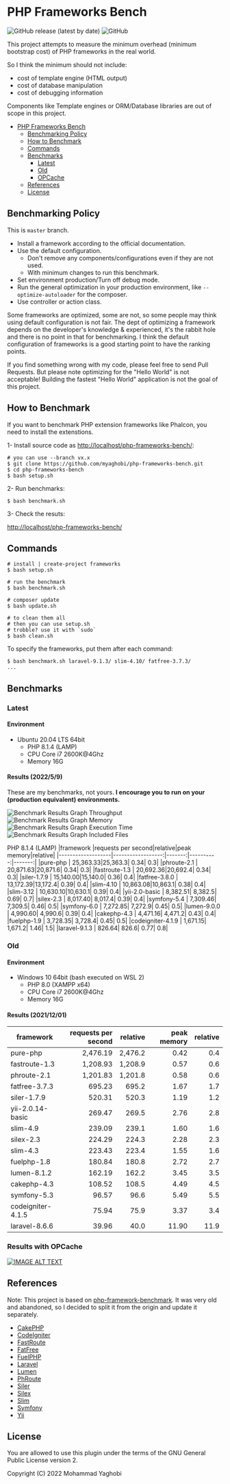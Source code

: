 # PHP Frameworks Bench
![GitHub release (latest by date)](https://img.shields.io/github/v/release/myaghobi/PHP-Frameworks-Bench?color=purpol) ![GitHub](https://img.shields.io/github/license/myaghobi/PHP-Frameworks-Bench?color=green)

This project attempts to measure the minimum overhead (minimum bootstrap cost) of PHP frameworks in the real world.

So I think the minimum should not include:

* cost of template engine (HTML output)
* cost of database manipulation
* cost of debugging information

Components like Template engines or ORM/Database libraries are out of scope in this project.


- [PHP Frameworks Bench](#php-frameworks-bench)
  - [Benchmarking Policy](#benchmarking-policy)
  - [How to Benchmark](#how-to-benchmark)
  - [Commands](#commands)
  - [Benchmarks](#benchmarks)
    - [Latest](#latest)
    - [Old](#old)
    - [OPCache](#results-with-opcache)
  - [References](#references)
  - [License](#license)



## Benchmarking Policy

This is `master` branch.

* Install a framework according to the official documentation.
* Use the default configuration.
  * Don't remove any components/configurations even if they are not used.
  * With minimum changes to run this benchmark.
* Set environment production/Turn off debug mode.
* Run the general optimization in your production environment, like `--optimize-autoloader` for the composer.
* Use controller or action class.

Some frameworks are optimized, some are not, so some people may think using default configuration is not fair. The dept of optimizing a framework depends on the developer's knowledge & experienced, it's the rabbit hole and there is no point in that for benchmarking. I think the default configuration of frameworks is a good starting point to have the ranking points.

If you find something wrong with my code, please feel free to send Pull Requests. But please note optimizing for the "Hello World" is not acceptable! Building the fastest "Hello World" application is not the goal of this project.


## How to Benchmark

If you want to benchmark PHP extension frameworks like Phalcon, you need to install the extenstions.

1- Install source code as <http://localhost/php-frameworks-bench/>:

```
# you can use --branch vx.x
$ git clone https://github.com/myaghobi/php-frameworks-bench.git
$ cd php-frameworks-bench
$ bash setup.sh
```

2- Run benchmarks:

```
$ bash benchmark.sh
```

3- Check the resuts:

<http://localhost/php-frameworks-bench/>

## Commands

```
# install | create-project frameworks
$ bash setup.sh

# run the benchmark
$ bash benchmark.sh

# composer update
$ bash update.sh

# to clean them all
# then you can use setup.sh 
# trobble? use it with `sudo`
$ bash clean.sh
```

To specify the frameworks, put them after each command:

```
$ bash benchmark.sh laravel-9.1.3/ slim-4.10/ fatfree-3.7.3/
...
```


## Benchmarks

### Latest

#### Environment

* Ubuntu 20.04 LTS 64bit
  * PHP 8.1.4 (LAMP)
  * CPU Core i7 2600K@4Ghz
  * Memory 16G 


#### Results (2022/5/9)

These are my benchmarks, not yours. **I encourage you to run on your (production equivalent) environments.**

![Benchmark Results Graph Throughput](screenshots/php-frameworks-bench-throughput.png)
![Benchmark Results Graph Memory](screenshots/php-frameworks-bench-memory.png)
![Benchmark Results Graph Execution Time](screenshots/php-frameworks-bench-exectime.png)
![Benchmark Results Graph Included Files](screenshots/php-frameworks-bench-includedfiles.png)

PHP 8.1.4 (LAMP)
|framework          |requests per second|relative|peak memory|relative|
|-------------------|------------------:|-------:|----------:|-------:|
|pure-php           |          25,363.33|25,363.3|       0.34|     0.3|
|phroute-2.1        |          20,871.63|20,871.6|       0.34|     0.3|
|fastroute-1.3      |          20,692.36|20,692.4|       0.34|     0.3|
|siler-1.7.9        |          15,140.00|15,140.0|       0.36|     0.4|
|fatfree-3.8.0      |          13,172.39|13,172.4|       0.39|     0.4|
|slim-4.10          |          10,863.08|10,863.1|       0.38|     0.4|
|slim-3.12          |          10,630.10|10,630.1|       0.39|     0.4|
|yii-2.0-basic      |           8,382.51| 8,382.5|       0.69|     0.7|
|silex-2.3          |           8,017.40| 8,017.4|       0.39|     0.4|
|symfony-5.4        |           7,309.46| 7,309.5|       0.46|     0.5|
|symfony-6.0        |           7,272.85| 7,272.9|       0.45|     0.5|
|lumen-9.0.0        |           4,990.60| 4,990.6|       0.39|     0.4|
|cakephp-4.3        |           4,471.16| 4,471.2|       0.43|     0.4|
|fuelphp-1.9        |           3,728.35| 3,728.4|       0.45|     0.5|
|codeigniter-4.1.9  |           1,671.15| 1,671.2|       1.46|     1.5|
|laravel-9.1.3      |             826.64|   826.6|       0.77|     0.8|


### Old

#### Environment

* Windows 10 64bit (bash executed on WSL 2)
  * PHP 8.0 (XAMPP x64)
  * CPU Core i7 2600K@4Ghz
  * Memory 16G 


#### Results (2021/12/01)

|framework          |requests per second|relative|peak memory|relative|
|-------------------|------------------:|-------:|----------:|-------:|
|pure-php           |           2,476.19| 2,476.2|       0.42|     0.4|
|fastroute-1.3      |           1,208.93| 1,208.9|       0.57|     0.6|
|phroute-2.1        |           1,201.83| 1,201.8|       0.58|     0.6|
|fatfree-3.7.3      |             695.23|   695.2|       1.67|     1.7|
|siler-1.7.9        |             520.31|   520.3|       1.19|     1.2|
|yii-2.0.14-basic   |             269.47|   269.5|       2.76|     2.8|
|slim-4.9           |             239.09|   239.1|       1.60|     1.6|
|silex-2.3          |             224.29|   224.3|       2.28|     2.3|
|slim-4.3           |             223.43|   223.4|       1.55|     1.6|
|fuelphp-1.8        |             180.84|   180.8|       2.72|     2.7|
|lumen-8.1.2        |             162.19|   162.2|       3.45|     3.5|
|cakephp-4.3        |             108.52|   108.5|       4.49|     4.5|
|symfony-5.3        |              96.57|    96.6|       5.49|     5.5|
|codeigniter-4.1.5  |              75.94|    75.9|       3.37|     3.4|
|laravel-8.6.6      |              39.96|    40.0|      11.90|    11.9|


### Results with OPCache
[![IMAGE ALT TEXT](http://img.youtube.com/vi/BUcxalvD92U/0.jpg)](http://www.youtube.com/watch?v=BUcxalvD92U "PHP OPCache Benchmarks, a Comparison for Popular Frameworks")


## References 
Note: This project is based on
[php-framework-benchmark](https://github.com/kenjis/php-framework-benchmark). It was very old and abandoned, so I decided to split it from the origin and update it separately.

* [CakePHP](https://github.com/cakephp/cakephp)
* [CodeIgniter](https://github.com/codeigniter4/CodeIgniter4)
* [FastRoute](https://github.com/nikic/FastRoute)
* [FatFree](https://github.com/bcosca/fatfree)
* [FuelPHP](https://github.com/fuelphp/fuelphp)
* [Laravel](https://github.com/laravel/laravel)
* [Lumen](https://github.com/laravel/lumen)
* [PhRoute](https://github.com/mrjgreen/phroute)
* [Siler](https://github.com/leocavalcante/siler)
* [Silex](https://github.com/silexphp/Silex)
* [Slim](https://github.com/slimphp/Slim)
* [Symfony](https://github.com/symfony/symfony)
* [Yii](https://github.com/yiisoft/yii2)


## License

You are allowed to use this plugin under the terms of the GNU General Public License version 2.

Copyright (C) 2022 Mohammad Yaghobi
